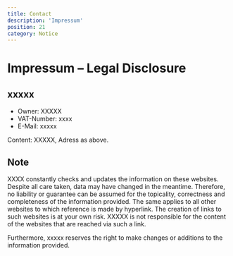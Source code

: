 ```yaml
---
title: Contact
description: 'Impressum'
position: 21
category: Notice
---
```


# Impressum – Legal Disclosure

## xxxxx

- Owner: XXXXX
- VAT-Number: xxxx
- E-Mail: xxxxx

Content: XXXXX, Adress as above.

## Note

XXXX constantly checks and updates the information on these websites. Despite all care taken, data may have changed in the meantime. Therefore, no liability or guarantee can be assumed for the topicality, correctness and completeness of the information provided. The same applies to all other websites to which reference is made by hyperlink. The creation of links to such websites is at your own risk. XXXXX is not responsible for the content of the websites that are reached via such a link.

Furthermore, xxxxx reserves the right to make changes or additions to the information provided.